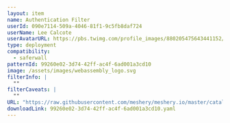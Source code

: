 ```yaml
---
layout: item
name: Authentication Filter
userId: 090e7114-509a-4046-81f1-9c5fb8daf724
userName: Lee Calcote
userAvatarURL: https://pbs.twimg.com/profile_images/880205475643441152/V_vhfnzb_400x400.jpg
type: deployment
compatibility:
  - saferwall
patternId: 99260e02-3d74-42ff-ac4f-6ad001a3cd10
image: /assets/images/webassembly_logo.svg
filterInfo: |
  ""
filterCaveats: |
  ""
URL: "https://raw.githubusercontent.com/meshery/meshery.io/master/catalog/99260e02-3d74-42ff-ac4f-6ad001a3cd10.yaml"
downloadLink: 99260e02-3d74-42ff-ac4f-6ad001a3cd10.yaml
---
```

